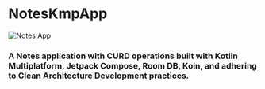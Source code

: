 # NotesKmpApp

![Notes App](https://github.com/user-attachments/assets/80329bb4-23ca-4fc2-b601-5c01e5f6b58f)
### A Notes application with CURD operations built with Kotlin Multiplatform, Jetpack Compose, Room DB, Koin, and adhering to Clean Architecture Development practices.

